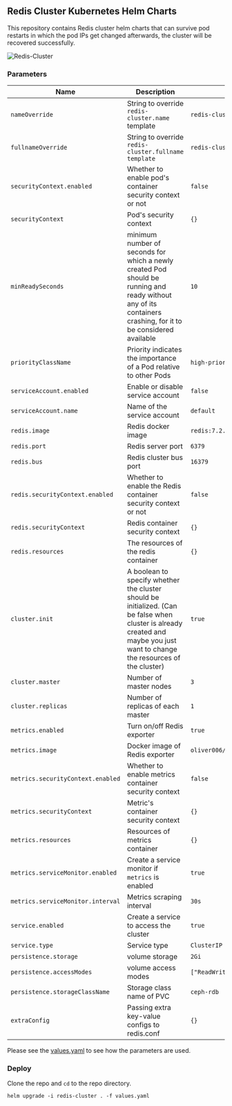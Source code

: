 
## Redis Cluster Kubernetes Helm Charts

This repository contains Redis cluster helm charts that can survive pod restarts in which the pod IPs get changed afterwards, the cluster will be recovered successfully.

![Redis-Cluster](https://s3.us-east-2.amazonaws.com/assets-university.redislabs.com/ru301/4.4/image1.png)

### Parameters

| Name | Description | Example |
|--|--|--|
 `nameOverride` | String to override `redis-cluster.name` template | `redis-cluster`
`fullnameOverride` | String to override `redis-cluster.fullname`  `template` | `redis-cluster`
`securityContext.enabled` | Whether to enable pod's container security context or not | `false`
`securityContext` | Pod's security context | `{}`
`minReadySeconds` | minimum number of seconds for which a newly created Pod should be running and ready without any of its containers crashing, for it to be considered available | `10`
`priorityClassName` | Priority indicates the importance of a Pod relative to other Pods | `high-priority`
`serviceAccount.enabled` | Enable or disable service account | `false`
`serviceAccount.name` | Name of the service account | `default`
`redis.image` | Redis docker image | `redis:7.2.4`
`redis.port` | Redis server port | `6379`
`redis.bus` | Redis cluster bus port | `16379`
`redis.securityContext.enabled` | Whether to enable the Redis container security context or not | `false`
`redis.securityContext` | Redis container security context | `{}`
`redis.resources` | The resources of the redis container | `{}`
`cluster.init` | A boolean to specify whether the cluster should be initialized. (Can be false when cluster is already created and maybe you just want to change the resources of the cluster) | `true`
`cluster.master` | Number of master nodes | `3`
`cluster.replicas` | Number of replicas of each master | `1`
`metrics.enabled` | Turn on/off Redis exporter | `true`
`metrics.image` | Docker image of Redis exporter | `oliver006/redis_exporter:v1.56.0`
`metrics.securityContext.enabled` | Whether to enable metrics container security context | `false`
`metrics.securityContext` | Metric's container security context | `{}`
`metrics.resources` | Resources of metrics container | `{}`
`metrics.serviceMonitor.enabled` | Create a service monitor if `metrics` is enabled | `true`
`metrics.serviceMonitor.interval` | Metrics scraping interval | `30s`
`service.enabled` | Create a service to access the cluster | `true`
`service.type` | Service type | `ClusterIP`
`persistence.storage` | volume storage | `2Gi`
`persistence.accessModes` | volume access modes | `["ReadWriteOnce"]`
`persistence.storageClassName`| Storage class name of PVC | `ceph-rdb`
`extraConfig`| Passing extra key-value configs to redis.conf | `{}`

Please see the [values.yaml](https://github.com/mojixcoder/redis-cluster/blob/main/values.yaml) to see how the parameters are used.

### Deploy

Clone the repo and `cd` to the repo directory.

```
helm upgrade -i redis-cluster . -f values.yaml
```

